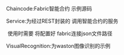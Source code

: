 Chaincode:Fabric智能合约 示例源码

Service:为经过REST封装的 调用智能合约的服务

​			使用时需要 将配置好 fabric连接json文件路径

VisualRecognition:为waston图像识别的示例
